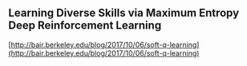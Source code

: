 ## Learning Diverse Skills via Maximum Entropy Deep Reinforcement Learning
  
  [http://bair.berkeley.edu/blog/2017/10/06/soft-q-learning](http://bair.berkeley.edu/blog/2017/10/06/soft-q-learning)